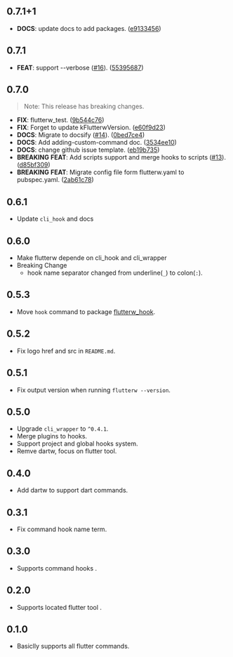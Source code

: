 ## 0.7.1+1

 - **DOCS**: update docs to add packages. ([e9133456](https://github.com/hyiso/flutterw/commit/e91334561bfadd1a1965d97377321028f2f72e6e))

## 0.7.1

 - **FEAT**: support --verbose ([#16](https://github.com/hyiso/flutterw/issues/16)). ([55395687](https://github.com/hyiso/flutterw/commit/55395687f007637c940388a8048c0b91a2bde45c))

## 0.7.0

> Note: This release has breaking changes.

 - **FIX**: flutterw_test. ([9b544c76](https://github.com/hyiso/flutterw/commit/9b544c7649e2232acc5cc4ad6ade2d845ceacec1))
 - **FIX**: Forget to update kFlutterwVersion. ([e60f9d23](https://github.com/hyiso/flutterw/commit/e60f9d23915a9a20b8c16356aa8c2f5b7c01eff5))
 - **DOCS**: Migrate to docsify ([#14](https://github.com/hyiso/flutterw/issues/14)). ([0bed7ce4](https://github.com/hyiso/flutterw/commit/0bed7ce4f5de1111bed75e27d71862cdb4c17553))
 - **DOCS**: Add adding-custom-command doc. ([3534ee10](https://github.com/hyiso/flutterw/commit/3534ee1050d3a056a339f7389956a0f2b890e7e1))
 - **DOCS**: change github issue template. ([eb19b735](https://github.com/hyiso/flutterw/commit/eb19b7355c6078087071c61148cc0adc3a070bd4))
 - **BREAKING** **FEAT**: Add scripts support and merge hooks to scripts ([#13](https://github.com/hyiso/flutterw/issues/13)). ([d85bf309](https://github.com/hyiso/flutterw/commit/d85bf309a9b1acb859d182b5d99a0d7222ff44cb))
 - **BREAKING** **FEAT**: Migrate config file form flutterw.yaml to pubspec.yaml. ([2ab61c78](https://github.com/hyiso/flutterw/commit/2ab61c7887fc015fc8ccb20d29756f7e7dd133c1))

## 0.6.1

 - Update `cli_hook` and docs

## 0.6.0

- Make flutterw depende on cli_hook and cli_wrapper
- Breaking Change
  - hook name separator changed from underline(`_`) to colon(`:`).

## 0.5.3

- Move `hook` command to package [flutterw_hook](https://pub.dev/packages/flutterw_hook).

## 0.5.2

- Fix logo href and src in `README.md`.

## 0.5.1

- Fix output version when running `flutterw --version`.

## 0.5.0

- Upgrade `cli_wrapper` to `^0.4.1`.
- Merge plugins to hooks.
- Support project and global hooks system.
- Remve dartw, focus on flutter tool.

## 0.4.0

- Add dartw to support dart commands.

## 0.3.1

- Fix command hook name term.

## 0.3.0

- Supports command hooks
.
## 0.2.0

- Supports located flutter tool
.
## 0.1.0

- Basiclly supports all flutter commands.
